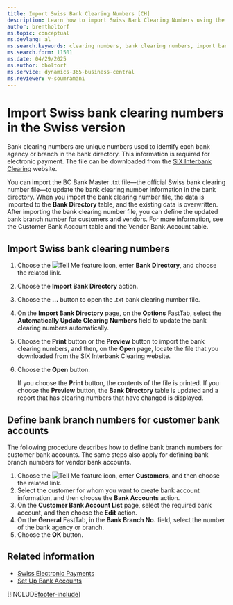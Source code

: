 ```yaml
---
title: Import Swiss Bank Clearing Numbers [CH]
description: Learn how to import Swiss Bank Clearing Numbers using the Swiss version of Business Central. 
author: brentholtorf
ms.topic: conceptual
ms.devlang: al
ms.search.keywords: clearing numbers, bank clearing numbers, import bank clearing numbers, Swiss version
ms.search.form: 11501
ms.date: 04/29/2025
ms.author: bholtorf
ms.service: dynamics-365-business-central
ms.reviewer: v-soumramani
---
```


# Import Swiss bank clearing numbers in the Swiss version

Bank clearing numbers are unique numbers used to identify each bank agency or branch in the bank directory. This information is required for electronic payment. The file can be downloaded from the [SIX Interbank Clearing](https://go.microsoft.com/fwlink/?LinkId=145121) website.  

You can import the BC Bank Master .txt file—the official Swiss bank clearing number file—to update the bank clearing number information in the bank directory. When you import the bank clearing number file, the data is imported to the **Bank Directory** table, and the existing data is overwritten. After importing the bank clearing number file, you can define the updated bank branch number for customers and vendors. For more information, see the Customer Bank Account table and the Vendor Bank Account table.  

## Import Swiss bank clearing numbers  

1. Choose the ![Tell Me feature](../../media/ui-search/search_small.png "Tell me what you want to do") icon, enter **Bank Directory**, and choose the related link.  
1. Choose the **Import Bank Directory** action.  
1. Choose the **...** button to open the .txt bank clearing number file.
1. On the **Import Bank Directory** page, on the **Options** FastTab, select the **Automatically Update Clearing Numbers** field to update the bank clearing numbers automatically.  
1. Choose the **Print** button or the **Preview** button to import the bank clearing numbers, and then, on the **Open** page, locate the file that you downloaded from the SIX Interbank Clearing website.
1. Choose the **Open** button.  

   If you choose the **Print** button, the contents of the file is printed. If you choose the **Preview** button, the **Bank Directory** table is updated and a report that has clearing numbers that have changed is displayed.  

## Define bank branch numbers for customer bank accounts

The following procedure describes how to define bank branch numbers for customer bank accounts. The same steps also apply for defining bank branch numbers for vendor bank accounts.  

1. Choose the ![Tell Me feature](../../media/ui-search/search_small.png "Tell me what you want to do") icon, enter **Customers**, and then choose the related link.  
1. Select the customer for whom you want to create bank account information, and then choose the **Bank Accounts** action.  
1. On the **Customer Bank Account List** page, select the required bank account, and then choose the **Edit** action.  
1. On the **General** FastTab, in the **Bank Branch No.** field, select the number of the bank agency or branch.  
1. Choose the **OK** button.  

## Related information

- [Swiss Electronic Payments](swiss-electronic-payments.md)  
- [Set Up Bank Accounts](../../bank-how-setup-bank-accounts.md)

[!INCLUDE[footer-include](../../includes/footer-banner.md)]
